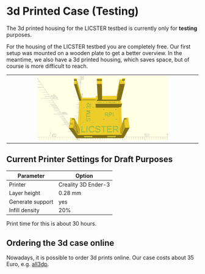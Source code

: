 # 3d Printed Case (Testing)

The 3d printed housing for the LICSTER testbed is currently only for **testing** purposes.

For the housing of the LICSTER testbed you are completely free.
Our first setup was mounted on a wooden plate to get a better overview.
In the meantime, we also have a 3d printed housing, which saves space, but of course is more difficult to reach.

<table align="center"><tr><td align="center" width="9999">
<img src="images/case_v0.1.png" width=70%></img>
</td></tr></table>

## Current Printer Settings for Draft Purposes

| Parameter          | Option                        |
|--------------------|-------------------------------|
| Printer            | Creality 3D Ender-3           |
| Layer height       | 0.28 mm                       |
| Generate support   | yes                           |
| Infill density     | 20%                           |

Print time for this is about 30 hours.

## Ordering the 3d case online
Nowadays, it is possible to order 3d prints online. 
Our case costs about 35 Euro, e.g. [all3dp](https://print.all3dp.com/).

